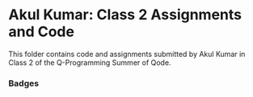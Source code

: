 # Akul Kumar: Class 2 Assignments and Code
This folder contains code and assignments submitted by Akul Kumar in Class 2 of the Q-Programming Summer of Qode.
### Badges